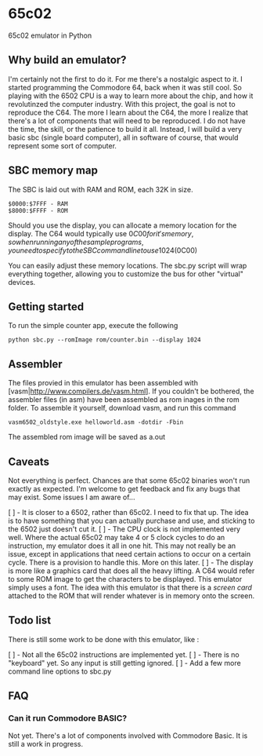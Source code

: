 # 65c02
65c02 emulator in Python
## Why build an emulator?
I'm certainly not the first to do it.  For me there's a nostalgic aspect to it.  I started programming the Commodore 64, back when it was still cool.  So playing with the 6502 CPU is a way to learn more about the chip, and how it revolutinzed the computer industry.
With this project, the goal is not to reproduce the C64.  The more I learn about the C64, the more I realize that there's a lot of components that will need to be reproduced.  I do not have the time, the skill, or the patience to build it all.  Instead, I will build a very basic sbc (single board computer), all in software of course, that would represent some sort of computer.

## SBC memory map
The SBC is laid out with RAM and ROM, each 32K in size.
```
$0000:$7FFF - RAM
$8000:$FFFF - ROM
```

Should you use the display, you can allocate a memory location for the display.  The C64 would typically use $0C00 for it's memory, so when running any of the sample programs, you need to specify to the SBC command line to use 1024 ($0C00)

You can easily adjust these memory locations.  The sbc.py script will wrap everything together, allowing you to customize the bus for other "virtual" devices.

## Getting started
To run the simple counter app, execute the following
```
python sbc.py --romImage rom/counter.bin --display 1024
```

## Assembler
The files provied in this emulator has been assembled with [vasm|http://www.compilers.de/vasm.html].  If you couldn't be bothered, the assembler files (in asm) have been assembled as rom inages in the rom folder.
To assemble it yourself, download vasm, and run this command
```
vasm6502_oldstyle.exe helloworld.asm -dotdir -Fbin
```
The assembled rom image will be saved as a.out

## Caveats
Not everything is perfect.  Chances are that some 65c02 binaries won't run exactly as expected.  I'm welcome to get feedback and fix any bugs that may exist. Some issues I am aware of...

[ ] - It is closer to a 6502, rather than 65c02.  I need to fix that up.  The idea is to have something that you can actually purchase and use, and sticking to the 6502 just doesn't cut it.
[ ]  - The CPU clock is not implemented very well.  Where the actual 65c02 may take 4 or 5 clock cycles to do an instruction, my emulator does it all in one hit.  This may not really be an issue, except in applications that need certain actions to occur on a certain cycle.  There is a provision to handle this.  More on this later.
[ ] - The display is more like a graphics card that does all the heavy lifting.  A C64 would refer to some ROM image to get the characters to be displayed.  This emulator simply uses a font.  The idea with this emulator is that there is a _screen card_ attached to the ROM that will render whatever is in memory onto the screen.

## Todo list
There is still some work to be done with this emulator, like :

[ ] - Not all the 65c02 instructions are implemented yet.
[ ] - There is no "keyboard" yet.  So any input is still getting ignored.
[ ] - Add a few more command line options to sbc.py

## FAQ
### Can it run Commodore BASIC?
Not yet.  There's a lot of components involved with Commodore Basic.  It is still a work in progress.
